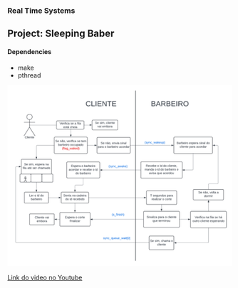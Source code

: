 <h3> Real Time Systems </h3>
<h2> Project: Sleeping Baber </h2>

<h4>Dependencies</h4>
<ul>
    <li> make
    <li> pthread
</ul>

![Diagrama](Diagram.png)
 
[Link do video no Youtube](https://youtu.be/zURhDanFUwM)